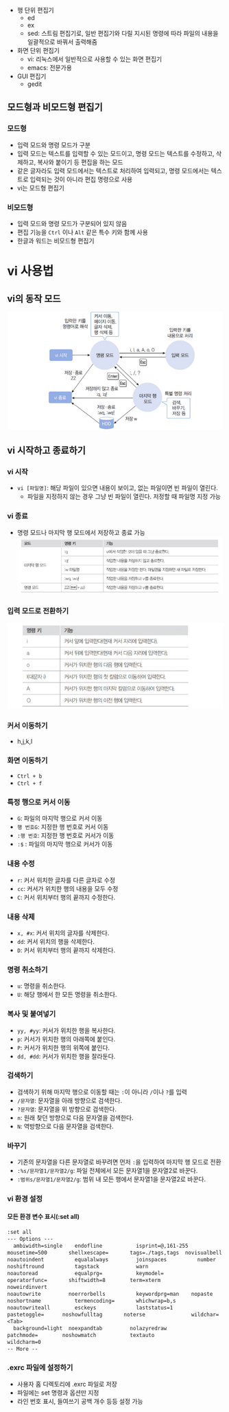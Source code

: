 - 행 단위 편집기
	- ed
	- ex
	- sed: 스트림 편집기로, 일반 편집기와 다릴 지시된 명령에 따라 파일의 내용을 일괄적으로 바꿔서 출력해줌
- 화면 단위 편집기
	- vi: 리눅스에서 일반적으로 사용할 수 있는 화면 편집기
	- emacs: 전문가용
- GUI 편집기
	- gedit

## 모드형과 비모드형 편집기
### 모드형
- 입력 모드와 명령 모드가 구분
- 입력 모드는 텍스트를 입력할 수 있는 모드이고, 명령 모드는 텍스트를 수정하고, 삭제하고, 복사와 붙이기 등 편집을 하는 모드
- 같은 글자라도 입력 모드에서는 텍스트로 처리하여 입력되고, 명령 모드에서는 텍스트로 입력되는 것이 아니라 편집 명령으로 사용
- vi는 모드형 편집기
### 비모드형
- 입력 모드와 명령 모드가 구분되어 있지 않음
- 편집 기능을 `Ctrl` 이나 `Alt` 같은 특수 키와 함께 사용
- 한글과 워드는 비모드형 편집기

# vi 사용법
## vi의 동작 모드
![](images/Pasted%20image%2020221227154901.png)

## vi 시작하고 종료하기
### vi 시작
- `vi [파일명]`: 해당 파일이 있으면 내용이 보이고, 없는 파일이면 빈 파일이 열린다.
	- 파일을 지정하지 않는 경우 그냥 빈 파일이 열린다. 저정할 때 파일명 지정 가능
### vi 종료
- 명령 모드나 마지막  행 모드에서 저장하고 종료 가능
![](images/Pasted%20image%2020221227160738.png)
### 입력 모드로 전환하기
![](images/Pasted%20image%2020221227160806.png)

### 커서 이동하기
- h,j,k,l

### 화면 이동하기
- `Ctrl + b`
- `Ctrl + f`

### 특정 행으로 커서 이동
- `G`: 파일의 마지막 행으로 커서 이동
- `행 번호G`: 지정한 행 번호로 커서 이동
- `:행 번호`: 지정한 행 번호로 커서가 이동
- `:$` : 파일의 마지막 행으로 커서가 이동

### 내용 수정
- `r`: 커서 위치한 글자를 다른 글자로 수정
- `cc`: 커서가 위치한 행의 내용을 모두 수정
- `C`: 커서 위치부터 행의 끝까지 수정한다.

### 내용 삭제
- `x, #x`: 커서 위치의 글자를 삭제한다.
- `dd`: 커서 위치의 행을 삭제한다.
- `D`: 커서 위치부터 행의 끝까지 삭제한다.

### 명령 취소하기
- `u`: 명령을 취소한다.
- `U`: 해당 행에서 한 모든 명령을 취소한다.

### 복사 및 붙여넣기
- `yy, #yy`: 커서가 위치한 행을 복사한다.
- `p`: 커서가 위치한 행의 아래쪽에 붙인다.
- `P`: 커서가 위치한 행의 위쪽에 붙인다.
- `dd, #dd`: 커서가 위치한 행을 잘라둔다.

### 검색하기
- 검색하기 위해 마지막 행으로 이동할 때는 `:`이 아니라 `/`이나 `?`를 입력
- `/문자열`: 문자열을 아래 방향으로 검색한다.
- `?문자열`: 문자열을 위 방향으로 검색한다.
- `n`: 원래 찾던 방향으로 다음 문자열을 검색한다.
- `N`: 역방향으로 다음 문자열을 검색한다.

### 바꾸기
- 기존의 문자열을 다른 문자열로 바꾸려면 먼저 `:`을 입력하여 마지막 행 모드로 전환
- `:%s/문자열1/문자열2/g`: 파일 전체에서 모든 문자열1을 문자열2로 바꾼다.
- `:범위s/문자열1/문자열2/g`: 범위 내 모든 행에서 문자열1을 문자열2로 바꾼다.

###  vi 환경 설정
#### 모든 환경 변수 표시(:set all)
```                                                                                                                                                       
:set all
--- Options ---
  ambiwidth=single    endofline           isprint=@,161-255   mousetime=500       shellxescape=       tags=./tags,tags  novisualbell
noautoindent          equalalways         joinspaces          number            noshiftround          tagstack            warn
noautoread            equalprg=           keymodel=           operatorfunc=       shiftwidth=8        term=xterm        noweirdinvert
noautowrite         noerrorbells          keywordprg=man    nopaste             noshortname           termencoding=       whichwrap=b,s
noautowriteall        esckeys             laststatus=1        pastetoggle=      noshowfulltag       noterse               wildchar=<Tab>
  background=light  noexpandtab         nolazyredraw          patchmode=        noshowmatch           textauto            wildcharm=0
-- More --
```
### .exrc 파일에 설정하기
- 사용자 홈 디렉토리에 .exrc 파일로 저장
- 파일에는 set 명령과 옵션만 지정
- 라인 번호 표시, 들여쓰기 공백 개수 등등 설정 가능